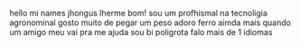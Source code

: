 hello mi names jhongus lherme 
bom! sou um profhismal na tecnoligia agronominal 
gosto muito de pegar um peso adoro ferro aimda mais quando um amigo meu vai pra me ajuda
sou bi poligrota falo mais de 1  idiomas
